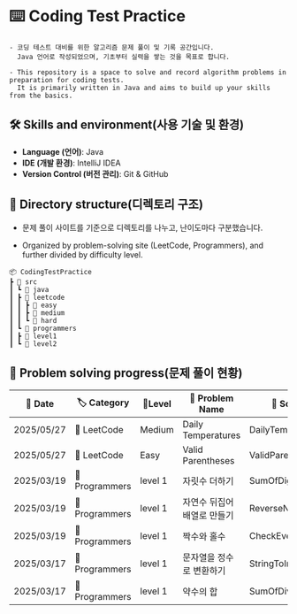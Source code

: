 # ⌨️ Coding Test Practice

```
- 코딩 테스트 대비를 위한 알고리즘 문제 풀이 및 기록 공간입니다.  
  Java 언어로 작성되었으며, 기초부터 실력을 쌓는 것을 목표로 합니다.

- This repository is a space to solve and record algorithm problems in preparation for coding tests.  
  It is primarily written in Java and aims to build up your skills from the basics.
```

## 🛠 Skills and environment(사용 기술 및 환경)

- **Language (언어)**: Java
- **IDE (개발 환경)**: IntelliJ IDEA
- **Version Control (버전 관리)**: Git & GitHub

## 📂 Directory structure(디렉토리 구조)

- 문제 풀이 사이트를 기준으로 디렉토리를 나누고, 난이도마다 구분했습니다.

- Organized by problem-solving site (LeetCode, Programmers), and further divided by difficulty level.

```
📦 CodingTestPractice
┣ 📂 src
┃ ┗ 📂 java
┃ ┣ 📂 leetcode
┃ ┃ ┣ 📂 easy
┃ ┃ ┣ 📂 medium
┃ ┃ ┗ 📂 hard
┃ ┗ 📂 programmers
┃ ┣ 📂 level1
┃ ┗ 📂 level2
```

## 📌 Problem solving progress(문제 풀이 현황)

| 📅 Date    | 🏷️ Category   | 🎯Level | 📌 Problem Name     | 📖 Solution File         | ✅ Status |
|------------|----------------|---------|---------------------|--------------------------|----------|
| 2025/05/27 | 📂 LeetCode    | Medium  | Daily Temperatures	 | DailyTemperatures        | ✅ Solved |
| 2025/05/27 | 📂 LeetCode    | Easy    | Valid Parentheses	  | ValidParentheses         | ✅ Solved |
| 2025/03/19 | 📂 Programmers | level 1 | 자릿수 더하기	            | SumOfDigits              | ✅ Solved |
| 2025/03/19 | 📂 Programmers | level 1 | 자연수 뒤집어 배열로 만들기	    | ReverseNumberToArray     | ✅ Solved |
| 2025/03/19 | 📂 Programmers | level 1 | 짝수와 홀수	             | CheckEvenOdd             | ✅ Solved |
| 2025/03/17 | 📂 Programmers | level 1 | 문자열을 정수로 변환하기       | StringToIntegerConverter | ✅ Solved |
| 2025/03/17 | 📂 Programmers | level 1 | 약수의 합	              | SumOfDivisors            | ✅ Solved |

